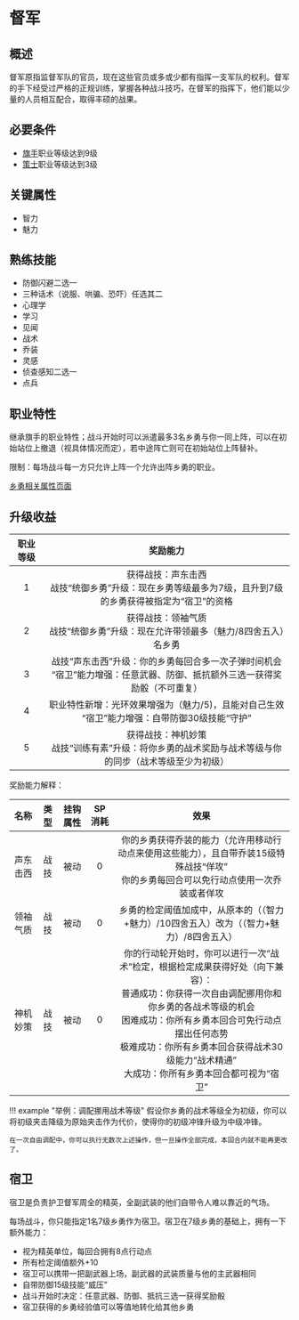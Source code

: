 # 督军

## 概述

督军原指监督军队的官员，现在这些官员或多或少都有指挥一支军队的权利。督军的手下经受过严格的正规训练，掌握各种战斗技巧，在督军的指挥下，他们能以少量的人员相互配合，取得丰硕的战果。

## 必要条件

* <a href="../../../basicJob/Standard-bearer" target="_blank">旗手</a>职业等级达到9级
* <a href="../strategist" target="_blank">策士</a>职业等级达到3级

## 关键属性

* 智力
* 魅力

## 熟练技能

* 防御闪避二选一
* 三种话术（说服、哄骗、恐吓）任选其二
* 心理学
* 学习
* 见闻
* 战术
* 乔装
* 灵感
* 侦查感知二选一
* 点兵

## 职业特性

继承旗手的职业特性；战斗开始时可以派遣最多3名乡勇与你一同上阵，可以在初始站位上撤退（视具体情况而定），若中途阵亡则可在初始站位上阵替补。

限制：每场战斗每一方只允许上阵一个允许出阵乡勇的职业。

<a href="../militiamen" target="_blank">乡勇相关属性页面</a>

## 升级收益

职业等级|奖励能力
:--:|:--:
1|获得战技：声东击西<br>战技“统御乡勇”升级：现在乡勇等级最多为7级，且升到7级的乡勇获得被指定为“宿卫”的资格
2|获得战技：领袖气质<br>战技“统御乡勇”升级：现在允许带领最多（魅力/8四舍五入）名乡勇
3|战技“声东击西”升级：你的乡勇每回合多一次子弹时间机会<br>“宿卫”能力增强：任意武器、防御、抵抗额外三选一获得奖励骰（不可重复）
4|职业特性新增：光环效果增强为（魅力/5)，且能对自己生效<br>“宿卫”能力增强：自带防御30级技能“守护”
5|获得战技：神机妙策<br>战技“训练有素”升级：将你乡勇的战术奖励与战术等级与你的同步（战术等级至少为初级）

奖励能力解释：

名称|类型|挂钩属性|SP消耗|效果
:--:|:--:|:--:|:--:|:--:
声东击西|战技|被动|0|你的乡勇获得乔装的能力（允许用移动行动点来使用这些能力），且自带乔装15级特殊战技“佯攻”<br>你的乡勇每回合可以免行动点使用一次乔装或者佯攻
领袖气质|战技|被动|0|乡勇的检定阈值加成中，从原本的（（智力+魅力）/10四舍五入）改为（（智力+魅力）/8四舍五入）
神机妙策|战技|被动|0|你的行动轮开始时，你可以进行一次“战术”检定，根据检定成果获得好处（向下兼容）：<br>普通成功：你获得一次自由调配挪用你和你乡勇的各战术等级的机会<br>困难成功：你所有乡勇本回合可免行动点摆出任何态势<br>极难成功：你所有乡勇本回合获得战术30级能力“战术精通”<br>大成功：你所有乡勇本回合都可视为“宿卫”

!!! example "举例：调配挪用战术等级"
    假设你乡勇的战术等级全为初级，你可以将初级夹击降级为原始夹击作为代价，使得你的初级冲锋升级为中级冲锋。

    在一次自由调配中，你可以执行无数次上述操作，但一旦操作全部完成，本回合内就不能再更改了。

## 宿卫

宿卫是负责护卫督军周全的精英，全副武装的他们自带令人难以靠近的气场。

每场战斗，你只能指定1名7级乡勇作为宿卫。宿卫在7级乡勇的基础上，拥有一下额外能力：

* 视为精英单位，每回合拥有8点行动点
* 所有检定阈值额外+10
* 宿卫可以携带一把副武器上场，副武器的武装质量与他的主武器相同
* 自带防御15级技能“威压”
* 战斗开始时决定：任意武器、防御、抵抗三选一获得奖励骰
* 宿卫获得的乡勇经验值可以等值地转化给其他乡勇